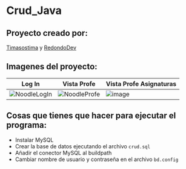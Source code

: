 # Crud_Java
## Proyecto creado por:
[Timasostima](https://github.com/Timasostima) y [RedondoDev](https://github.com/RedondoDev)

## Imagenes del proyecto:

| Log In                                                | Vista Profe                                   | Vista Profe Asignaturas                       |
| ----------------------------------------------------- | --------------------------------------------- | --------------------------------------------- |
| ![NoodleLogIn](https://github.com/Timasostima/CRUD_java/assets/72166965/4bc5b8b7-6352-4dad-887d-c7fe1f6bd97e) | ![NoodleProfe](https://github.com/Timasostima/CRUD_java/assets/72166965/9b4e25a1-14b6-426b-aa78-4050101012d9) | ![image](https://github.com/Timasostima/CRUD_java/assets/72166965/12665fb8-75a8-4484-b238-d2d0b12d5687) | 


## Cosas que tienes que hacer para ejecutar el programa:
- Instalar MySQL
- Crear la base de datos  ejecutando el archivo `crud.sql`
- Añadir el conector MySQL al buildpath
- Cambiar nombre de usuario y contraseña en el archivo `bd.config`
